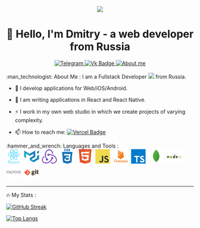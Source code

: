    <div id="header">
      <div
        align="center"
        style={{
          display: 'flex',
          flexDirection: 'column',
        }}
      >
        <img src="https://media.giphy.com/media/f3iwJFOVOwuy7K6FFw/giphy.gif" width={1000} />
        <h1
          style={{
            marginTop: 20
          }}
        >
          👋 Hello, I'm Dmitry - a web developer from Russia
        </h1>
        <div id="badges">
          <a href="https://t.me/noChillOne">
            <img src="https://img.shields.io/badge/Telegram-blue?style=for-the-badge&logo=telegram&logoColor=white" alt="Telegram" />
          </a>
          <a href="https://vk.com/ryzhev_3301">
            <img src="https://img.shields.io/badge/Vk-green?style=for-the-badge&logo=vk&logoColor=white" alt="Vk Badge" />
          </a>
          <a href="https://inoprait-eta.vercel.app/works">
            <img src="https://img.shields.io/badge/Vercel-black?style=for-the-badge&logo=vercel&logoColor=white" alt="About me" />
          </a>
        </div>
        <div>
          <img src="https://komarev.com/ghpvc/?username=your-github-username&style=flat-square&color=blue" alt="" />
        </div>
      </div>
        :man_technologist: About Me :
        I am a Fullstack Developer <img src="https://media.giphy.com/media/WUlplcMpOCEmTGBtBW/giphy.gif" width="30" /> from Russia.

  - :telescope: I develop applications for Web/iOS/Android.
  - :seedling: I am writing applications in React and React Native.

  - :zap: I work in my own web studio in which we create projects of varying complexity.

  - :mailbox: How to reach me: [![Vercel Badge](https://img.shields.io/badge/-vercel-black?style=flat&logo=Vercel&logoColor=blacl)](https://inoprait-eta.vercel.app/)

   <div>
   :hammer_and_wrench: Languages and Tools :

<div
   style={{
      marginTop: 20
   }}
   >
   <img src="https://github.com/devicons/devicon/blob/master/icons/react/react-original-wordmark.svg" title="React" alt="React" width="40" height="40"/>&nbsp;
  <img src="https://github.com/devicons/devicon/blob/master/icons/materialui/materialui-original.svg" title="Material UI" alt="Material UI" width="40" height="40"/>&nbsp;
  <img src="https://github.com/devicons/devicon/blob/master/icons/redux/redux-original.svg" title="Redux" alt="Redux " width="40" height="40"/>&nbsp;
  <img src="https://github.com/devicons/devicon/blob/master/icons/css3/css3-plain-wordmark.svg"  title="CSS3" alt="CSS" width="40" height="40"/>&nbsp;
  <img src="https://github.com/devicons/devicon/blob/master/icons/html5/html5-original.svg" title="HTML5" alt="HTML" width="40" height="40"/>&nbsp;
  <img src="https://github.com/devicons/devicon/blob/master/icons/javascript/javascript-original.svg" title="JavaScript" alt="JavaScript" width="40" height="40"/>&nbsp;
  <img src="https://github.com/devicons/devicon/blob/master/icons/firebase/firebase-plain-wordmark.svg" title="Firebase" alt="Firebase" width="40" height="40"/>&nbsp;
  <img src="https://github.com/devicons/devicon/blob/master/icons/typescript/typescript-original.svg" title="Typescript"  alt="Gatsby" width="40" height="40"/>&nbsp;
  <img src="https://github.com/devicons/devicon/blob/master/icons/mongodb/mongodb-original.svg" title="MongoDb"  alt="MySQL" width="40" height="40"/>&nbsp;
  <img src="https://github.com/devicons/devicon/blob/master/icons/nodejs/nodejs-original-wordmark.svg" title="NodeJS" alt="NodeJS" width="40" height="40"/>&nbsp;
  <img src="https://github.com/devicons/devicon/blob/master/icons/express/express-original-wordmark.svg" title="Express" alt="AWS" width="40" height="40"/>&nbsp;
  <img src="https://github.com/devicons/devicon/blob/master/icons/git/git-original-wordmark.svg" title="Git" **alt="Git" width="40" height="40"/>
</div>

---

:fire: My Stats :

[![GitHub Streak](http://github-readme-streak-stats.herokuapp.com?user=INOPraIt&theme=dark&background=000000)](https://git.io/streak-stats)

[![Top Langs](https://github-readme-stats.vercel.app/api/top-langs/?username=INOPraIt&layout=compact&theme=vision-friendly-dark)](https://github.com/anuraghazra/github-readme-stats)


   </div>
    </div>
